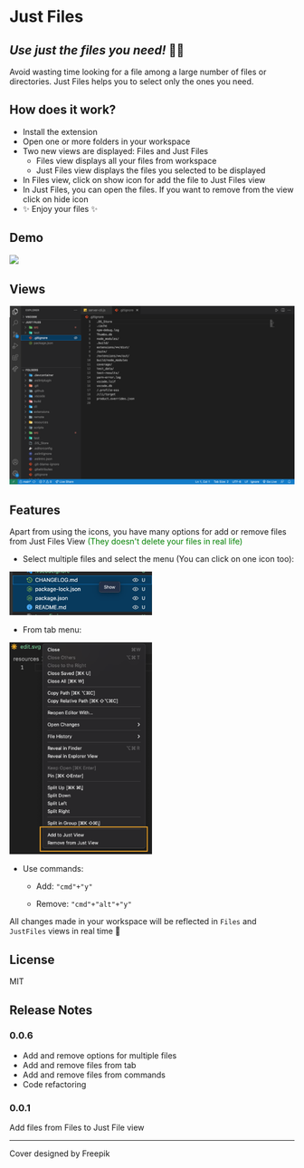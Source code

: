 # Just Files
## _Use just the files you need!_ 🤠📁

Avoid wasting time looking for a file among a large number of files or directories. Just Files helps you to select only the ones you need.

## How does it work?
- Install the extension
- Open one or more folders in your workspace
- Two new views are displayed: Files and Just Files
    - Files view displays all your files from workspace
    - Just Files view displays the files you selected to be displayed
- In Files view, click on show icon for add the file to Just Files view
- In Just Files, you can open the files. If you want to remove from the view click on hide icon
- ✨ Enjoy your files ✨

## Demo

<img src="resources/example.gif" />

## Views

<img src="resources/package-explorer.png" />

## Features
Apart from using the icons, you have many options for add or remove files from Just Files View <span style="color:green">(They doesn't delete your files in real life)</span>
- Select multiple files and select the menu (You can click on one icon too):

<img src="resources/multipleFiles.png" width="50%" height="50%"/>

- From tab menu:

<img src="resources/menu.png" width="50%" height="50%"/>

- Use commands:

    - Add: `"cmd"+"y"`

    - Remove: `"cmd"+"alt"+"y"`

All changes made in your workspace will be reflected in `Files` and `JustFiles` views in real time 🚀
## License

MIT



## Release Notes

### 0.0.6
- Add and remove options for multiple files
- Add and remove files from tab
- Add and remove files from commands
- Code refactoring

### 0.0.1

Add files from Files to Just File view

---

Cover designed by Freepik